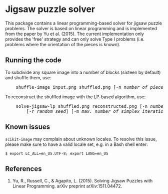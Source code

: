 # Jigsaw puzzle solver
This package contains a linear programming-based solver for jigsaw puzzle 
problems. The solver is based on linear programming and is implemented from the 
paper by Yu et al. (2015). The current implementation only provides the 'free' 
strategy and can only solve Type I problems (i.e. problems where the 
orientation of the pieces is known).

## Running the code
To subdivide any square image into a number of blocks (sixteen by default) 
and shuffle them, use:

<pre>
    shuffle-image input.png shuffled.png [-n <i>number of pieces</i>] [-r <i>random seed</i>]
</pre>

To reconstruct the shuffled image with the LP-based algorithm, use:

<pre>
    solve-jigsaw-lp shuffled.png reconstructed.png [-n <i>number of pieces</i>] 
        [-r <i>random seed</i>] [-m <i>max. number of simplex iterations</i>]
</pre>


## Known issues
``scikit-image`` may complain about unknown locales. 
To resolve this issue, please make sure to have a valid locale set, e.g. in 
a Bash shell enter:

    $ export LC_ALL=en_US.UTF-8; export LANG=en_US

## References
1. Yu, R., Russell, C., & Agapito, L. (2015). Solving Jigsaw Puzzles with
    Linear Programming. arXiv preprint arXiv:1511.04472.
